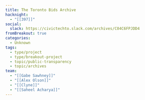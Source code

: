 ```yaml
---
title: The Toronto Bids Archive
hacknight:
  - "[[397]]"
social:
  slack: https://civictechto.slack.com/archives/C04C6FPJDD4
fromBreakout: true
categories:
  - Unknown
tags:
  - type/project
  - type/breakout-project
  - topic/public-transparency
  - topic/archives
team:
  - "[[Gabe Sawhney]]"
  - "[[Alex Olson]]"
  - "[[Clyne]]"
  - "[[Saheel Acharya]]"
---
```

